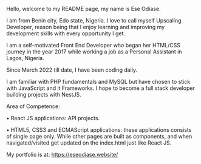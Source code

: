 Hello, welcome to my README page, my name is Ese Odiase.

I am from Benin city, Edo state, Nigeria. I love to call myself Upscaling Developer, reason being that I enjoy learning and improving my development skills with every opportunity I get.

I am a self-motivated Front End Developer who began her HTML/CSS journey in the year 2017 while working a job as a Personal Assistant in Lagos, Nigeria.

Since March 2022 till date, I have been coding daily.

I am familiar with PHP fundamentals and MySQL but have chosen to stick with JavaScript and it Frameworks. I hope to become a full stack developer building projects with NestJS.

Area of Competence:

• React JS applications: API projects.

• HTML5, CSS3 and ECMAScript applications: these applications consists of single page only. While other pages are built as components, and when navigated/visited get updated on the index.html just like React JS.

My portfolio is at:
https://eseodiase.website/
